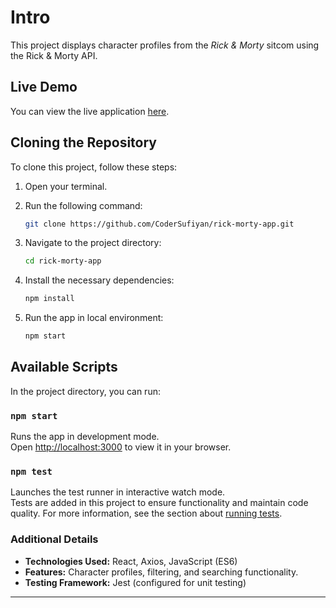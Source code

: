 # Intro

This project displays character profiles from the *Rick & Morty* sitcom using the Rick & Morty API.

## Live Demo

You can view the live application [here](https://rick-morty-app-black.vercel.app/).

## Cloning the Repository

To clone this project, follow these steps:

1. Open your terminal.
2. Run the following command:

   ```bash
   git clone https://github.com/CoderSufiyan/rick-morty-app.git
   ```

3. Navigate to the project directory:

   ```bash
   cd rick-morty-app
   ```

4. Install the necessary dependencies:

   ```bash
   npm install
   ```
5. Run the app in local environment:

   ```bash
   npm start
   ```

## Available Scripts

In the project directory, you can run:

### `npm start`

Runs the app in development mode.\
Open [http://localhost:3000](http://localhost:3000) to view it in your browser.

### `npm test`

Launches the test runner in interactive watch mode.\
Tests are added in this project to ensure functionality and maintain code quality. For more information, see the section about [running tests](https://facebook.github.io/create-react-app/docs/running-tests).

### Additional Details

- **Technologies Used:** React, Axios, JavaScript (ES6)
- **Features:** Character profiles, filtering, and searching functionality.
- **Testing Framework:** Jest (configured for unit testing)

---